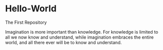 # Hello-World
The First Repository

Imagination is more important than knowledge.
For knowledge is limited to all we now know and understand, while imagination embraces the entire world,
and all there ever will be to know and understand.

